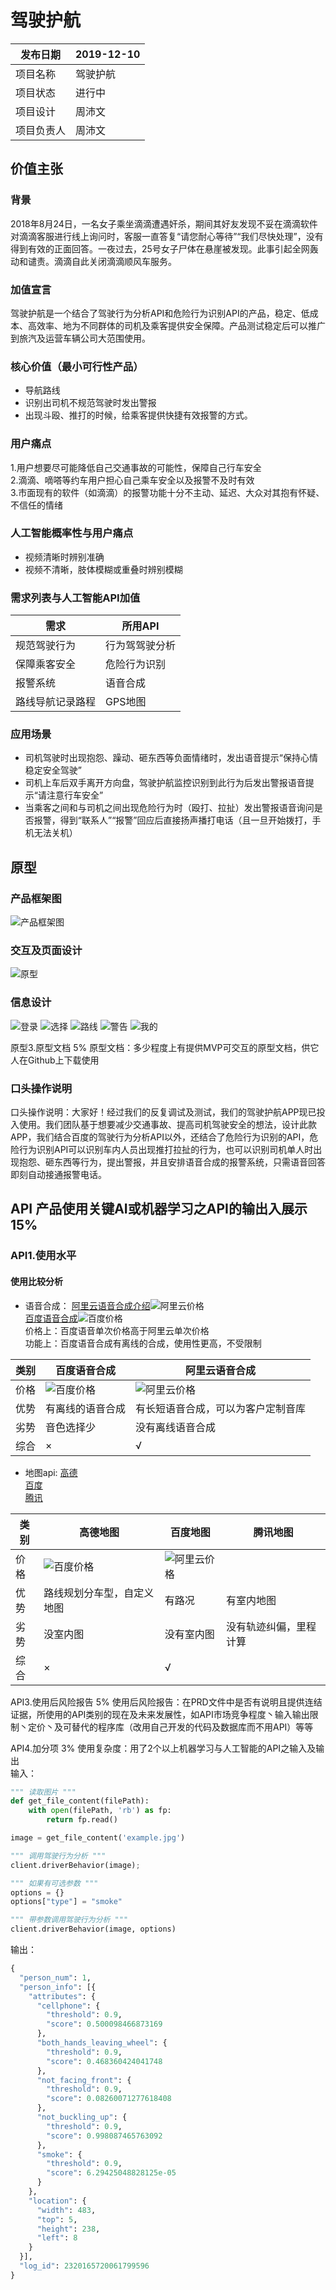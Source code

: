 
# 驾驶护航
| 发布日期 | 2019-12-10 |
| -------- | --------- |
| 项目名称 | 驾驶护航 |
| 项目状态 | 进行中 |
| 项目设计 | 周沛文 |
| 项目负责人 | 周沛文 |
## 价值主张
### 背景
2018年8月24日，一名女子乘坐滴滴遭遇奸杀，期间其好友发现不妥在滴滴软件对滴滴客服进行线上询问时，客服一直答复“请您耐心等待”“我们尽快处理”，没有得到有效的正面回答。一夜过去，25号女子尸体在悬崖被发现。此事引起全网轰动和谴责。滴滴自此关闭滴滴顺风车服务。
### 加值宣言 
驾驶护航是一个结合了驾驶行为分析API和危险行为识别API的产品，稳定、低成本、高效率、地为不同群体的司机及乘客提供安全保障。产品测试稳定后可以推广到旅汽及运营车辆公司大范围使用。

### 核心价值（最小可行性产品）
* 导航路线
* 识别出司机不规范驾驶时发出警报
* 出现斗殴、推打的时候，给乘客提供快捷有效报警的方式。


### 用户痛点 
1.用户想要尽可能降低自己交通事故的可能性，保障自己行车安全<br>
2.滴滴、嘀嗒等约车用户担心自己乘车安全以及报警不及时有效<br>
3.市面现有的软件（如滴滴）的报警功能十分不主动、延迟、大众对其抱有怀疑、不信任的情绪

### 人工智能概率性与用户痛点
* 视频清晰时辨别准确
* 视频不清晰，肢体模糊或重叠时辨别模糊

  
### 需求列表与人工智能API加值 
| 需求 | 所用API |
| -------- | --------- |
| 规范驾驶行为 | 行为驾驾驶分析 |
| 保障乘客安全 | 危险行为识别 |
| 报警系统 | 语音合成 |
| 路线导航记录路程 | GPS地图 |

### 应用场景
* 司机驾驶时出现抱怨、躁动、砸东西等负面情绪时，发出语音提示“保持心情稳定安全驾驶”
* 司机上车后双手离开方向盘，驾驶护航监控识别到此行为后发出警报语音提示“请注意行车安全”
* 当乘客之间和与司机之间出现危险行为时（殴打、拉扯）发出警报语音询问是否报警，得到“联系人”“报警”回应后直接扬声播打电话（且一旦开始拨打，手机无法关机）

## 原型 

### 产品框架图
![产品框架图](https://github.com/pumennn/qimo/blob/master/pdf/%E9%A9%BE%E9%A9%B6%E6%B5%81%E7%A8%8B%E5%9B%BE.png)
### 交互及页面设计
![原型](https://github.com/pumennn/qimo/blob/master/pdf/%E5%8E%9F%E5%9E%8B1.png?raw=true)

### 信息设计 
![登录](https://github.com/pumennn/qimo/blob/master/pdf/%E7%99%BB%E5%BD%95%E4%BF%A1%E6%81%AF.png)
![选择](https://github.com/pumennn/qimo/blob/master/pdf/%E9%80%89%E6%8B%A9%E6%A8%A1%E5%BC%8F%E4%BF%A1%E6%81%AF.png)
![路线](https://github.com/pumennn/qimo/blob/master/pdf/%E8%B7%AF%E7%BA%BF%E4%BF%A1%E6%81%AF.png)
![警告](https://github.com/pumennn/qimo/blob/master/pdf/%E8%AD%A6%E5%91%8A%E4%BF%A1%E6%81%AF.png)
![我的](https://github.com/pumennn/qimo/blob/master/pdf/%E6%88%91%E7%9A%84%E4%BF%A1%E6%81%AF.png)

原型3.原型文档 5%
原型文档：多少程度上有提供MVP可交互的原型文档，供它人在Github上下载使用

### 口头操作说明 
口头操作说明：大家好！经过我们的反复调试及测试，我们的驾驶护航APP现已投入使用。我们团队基于想要减少交通事故、提高司机驾驶安全的想法，设计此款APP，我们结合百度的驾驶行为分析API以外，还结合了危险行为识别的API，危险行为识别API可以识别车内人员出现推打拉扯的行为，也可以识别司机单人时出现抱怨、砸东西等行为，提出警报，并且安排语音合成的报警系统，只需语音回答即刻自动接通报警电话。
## API 产品使用关键AI或机器学习之API的输出入展示 15%
### API1.使用水平

#### 使用比较分析 
* 语音合成：
[阿里云语音合成介绍](https://ai.aliyun.com/nls/tts?spm=a2c4g.750001.h2v3icoap.188.47ca7b13RyG9D7)![阿里云价格](https://github.com/pumennn/qimo/blob/master/pdf/%E9%98%BF%E9%87%8C%E4%BA%91%E8%AF%AD%E9%9F%B3%E5%90%88%E6%88%90%E4%BB%8B%E4%B8%AA.png)<br>
[百度语音合成](https://ai.baidu.com/ai-doc/SPEECH/yk38y8h3j)![百度价格](https://github.com/pumennn/qimo/blob/master/pdf/%E7%99%BE%E5%BA%A6%E8%AF%AD%E9%9F%B3%E5%90%88%E6%88%90%E4%BB%B7%E6%A0%BC.png)<br>
价格上：百度语音单次价格高于阿里云单次价格<br>
功能上：百度语音合成有离线的合成，使用性更高，不受限制<br>

| 类别 | 百度语音合成 | 阿里云语音合成 |
| -------- | --------- | ------- |
| 价格 | ![百度价格](https://github.com/pumennn/qimo/blob/master/pdf/%E7%99%BE%E5%BA%A6%E8%AF%AD%E9%9F%B3%E5%90%88%E6%88%90%E4%BB%B7%E6%A0%BC.png) | ![阿里云价格](https://github.com/pumennn/qimo/blob/master/pdf/%E9%98%BF%E9%87%8C%E4%BA%91%E8%AF%AD%E9%9F%B3%E5%90%88%E6%88%90%E4%BB%8B%E4%B8%AA.png) |
| 优势 | 有离线的语音合成 | 有长短语音合成，可以为客户定制音库
| 劣势 | 音色选择少 | 没有离线语音合成 |
| 综合 | × | √ |
* 地图api:
[高德](https://lbs.amap.com/)<br>
[百度](http://lbsyun.baidu.com/)<br>
[腾讯](https://lbs.qq.com/)<br>


| 类别 | 高德地图 | 百度地图 | 腾讯地图 |
| -------- | --------- | ------- | ------------- |
| 价格 | ![百度价格](https://github.com/pumennn/qimo/blob/master/pdf/%E7%99%BE%E5%BA%A6%E8%AF%AD%E9%9F%B3%E5%90%88%E6%88%90%E4%BB%B7%E6%A0%BC.png) | ![阿里云价格](https://github.com/pumennn/qimo/blob/master/pdf/%E9%98%BF%E9%87%8C%E4%BA%91%E8%AF%AD%E9%9F%B3%E5%90%88%E6%88%90%E4%BB%8B%E4%B8%AA.png) |
| 优势 |  路线规划分车型，自定义地图 | 有路况 | 有室内地图 |
| 劣势 | 没室内图 | 没有室内图 | 没有轨迹纠偏，里程计算 |
| 综合 | × | √ | 

API3.使用后风险报告 5%
使用后风险报告：在PRD文件中是否有说明且提供连结证据，所使用的API类别的现在及未来发展性，如API市场竞争程度丶输入输出限制丶定价丶及可替代的程序库（改用自己开发的代码及数据库而不用API）等等

API4.加分项 3%
使用复杂度：用了2个以上机器学习与人工智能的API之输入及输出<br>
输入：<br>
```python
""" 读取图片 """
def get_file_content(filePath):
    with open(filePath, 'rb') as fp:
        return fp.read()

image = get_file_content('example.jpg')

""" 调用驾驶行为分析 """
client.driverBehavior(image);

""" 如果有可选参数 """
options = {}
options["type"] = "smoke"

""" 带参数调用驾驶行为分析 """
client.driverBehavior(image, options)
```

输出：<br>
```python
{
  "person_num": 1,
  "person_info": [{
    "attributes": {
      "cellphone": {
        "threshold": 0.9,
        "score": 0.500098466873169
      },
      "both_hands_leaving_wheel": {
        "threshold": 0.9,
        "score": 0.468360424041748
      },
      "not_facing_front": {
        "threshold": 0.9,
        "score": 0.08260071277618408
      },
      "not_buckling_up": {
        "threshold": 0.9,
        "score": 0.998087465763092
      },
      "smoke": {
        "threshold": 0.9,
        "score": 6.29425048828125e-05
      }
    },
    "location": {
      "width": 483,
      "top": 5,
      "height": 238,
      "left": 8
    }
  }],
  "log_id": 2320165720061799596
}
```
